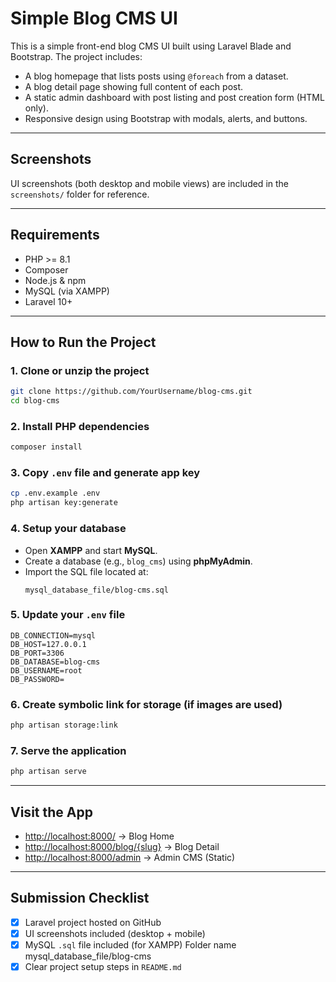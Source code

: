 # Simple Blog CMS UI

This is a simple front-end blog CMS UI built using Laravel Blade and Bootstrap. The project includes:

- A blog homepage that lists posts using `@foreach` from a dataset.
- A blog detail page showing full content of each post.
- A static admin dashboard with post listing and post creation form (HTML only).
- Responsive design using Bootstrap with modals, alerts, and buttons.

---

## Screenshots

UI screenshots (both desktop and mobile views) are included in the `screenshots/` folder for reference.

---

## Requirements

- PHP >= 8.1  
- Composer  
- Node.js & npm  
- MySQL (via XAMPP)  
- Laravel 10+  

---

## How to Run the Project

### 1. Clone or unzip the project

```bash
git clone https://github.com/YourUsername/blog-cms.git
cd blog-cms
```

### 2. Install PHP dependencies

```bash
composer install
```

### 3. Copy `.env` file and generate app key

```bash
cp .env.example .env
php artisan key:generate
```

### 4. Setup your database

- Open **XAMPP** and start **MySQL**.
- Create a database (e.g., `blog_cms`) using **phpMyAdmin**.
- Import the SQL file located at:
  ```
  mysql_database_file/blog-cms.sql
  ```

### 5. Update your `.env` file

```env
DB_CONNECTION=mysql
DB_HOST=127.0.0.1
DB_PORT=3306
DB_DATABASE=blog-cms
DB_USERNAME=root
DB_PASSWORD=
```

### 6. Create symbolic link for storage (if images are used)

```bash
php artisan storage:link
```

### 7. Serve the application

```bash
php artisan serve
```

---

## Visit the App

- [http://localhost:8000/](http://localhost:8000/) → Blog Home  
- [http://localhost:8000/blog/{slug}](http://localhost:8000/blog/{slug}) → Blog Detail  
- [http://localhost:8000/admin](http://localhost:8000/admin) → Admin CMS (Static)  

---

## Submission Checklist

- [x] Laravel project hosted on GitHub  
- [x] UI screenshots included (desktop + mobile)  
- [x] MySQL `.sql` file included (for XAMPP) Folder name mysql_database_file/blog-cms 
- [x] Clear project setup steps in `README.md`
